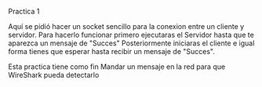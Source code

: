 Practica 1

Aquí se pidió hacer un socket sencillo para la conexion entre un cliente y servidor.
Para hacerlo funcionar primero ejecutaras el Servidor hasta que te aparezca un mensaje de "Succes"
Posteriormente iniciaras el cliente e igual forma tienes que esperar hasta recibir un mensaje de "Succes".

Esta practica tiene como fin Mandar un mensaje en la red para que WireShark pueda detectarlo

